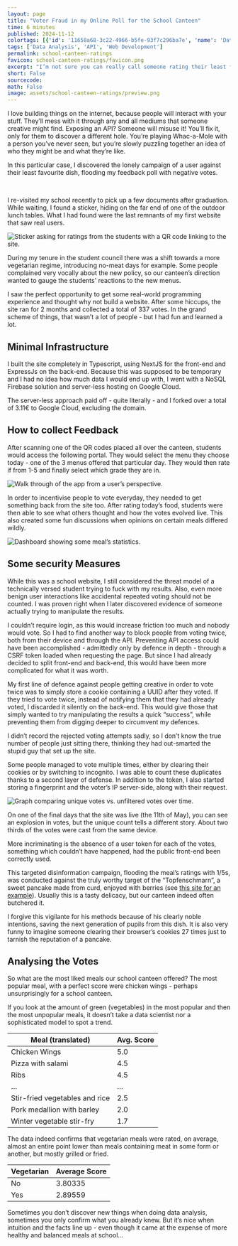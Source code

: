 ```yaml
---
layout: page
title: "Voter Fraud in my Online Poll for the School Canteen"
time: 6 minutes
published: 2024-11-12
colortags: [{'id': '11658a68-3c22-4966-b5fe-93f7c296ba7e', 'name': 'Data Analysis', 'color': 'green'}, {'id': '26e3acab-0124-4773-a185-49dd8760c91c', 'name': 'API', 'color': 'orange'}, {'id': 'b4957fab-6b30-4589-a430-e71f10a30aeb', 'name': 'Web Development', 'color': 'purple'}]
tags: ['Data Analysis', 'API', 'Web Development']
permalink: school-canteen-ratings
favicon: school-canteen-ratings/favicon.png
excerpt: "I’m not sure you can really call someone rating their least favourite dish with 1/5 in an informal poll on my website voter fraud, but I sure felt like a detective uncovering a crime while looking through my logs and analytics. It also makes me look better than saying: “I allowed voting multiple times because of lacking security.”"
short: False
sourcecode: 
math: False
image: assets/school-canteen-ratings/preview.png
---
```


I love building things on the internet, because people will interact with your stuff. They’ll mess with it through any and all mediums that someone creative might find. Exposing an API? Someone will misuse it! You’ll fix it, only for them to discover a different hole. You’re playing Whac-a-Mole with a person you’ve never seen, but you’re slowly puzzling together an idea of who they might be and what they’re like.

In this particular case, I discovered the lonely campaign of a user against their least favourite dish, flooding my feedback poll with negative votes.

<br/>

I re-visited my school recently to pick up a few documents after graduation. While waiting, I found a sticker, hiding on the far end of one of the outdoor lunch tables. What I had found were the last remnants of my first website that saw real users.

![Sticker asking for ratings from the students with a QR code linking to the site.](/assets/school-canteen-ratings/7fe95e07ca0d296ab6621de4fbe027b8.webp)

During my tenure in the student council there was a shift towards a more vegetarian regime, introducing no-meat days for example. Some people complained very vocally about the new policy, so our canteen’s direction wanted to gauge the students' reactions to the new menus.

I saw the perfect opportunity to get some real-world programming experience and thought why not build a website. After some hiccups, the site ran for 2 months and collected a total of 337 votes. In the grand scheme of things, that wasn’t a lot of people - but I had fun and learned a lot.

## Minimal Infrastructure

I built the site completely in Typescript, using NextJS for the front-end and ExpressJs on the back-end. Because this was supposed to be temporary and I had no idea how much data I would end up with, I went with a NoSQL Firebase solution and server-less hosting on Google Cloud. 

The server-less approach paid off - quite literally - and I forked over a total of 3.11€ to Google Cloud, excluding the domain.

## How to collect Feedback

After scanning one of the QR codes placed all over the canteen, students would access the following portal. They would select the menu they choose today - one of the 3 menus offered that particular day. They would then rate if from 1-5 and finally select which grade they are in.

![Walk through of the app from a user’s perspective.](/assets/school-canteen-ratings/a5d8f896a012abb25c92c8fbd8ceab86.webp)

In order to incentivise people to vote everyday, they needed to get something back from the site too. After rating today’s food, students were then able to see what others thought and how the votes evolved live. This also created some fun discussions when opinions on certain meals differed wildly.

![Dashboard showing some meal’s statistics.](/assets/school-canteen-ratings/e93df8d9b6adde83f81525027a7ad91b.webp)

## Some security Measures

While this was a school website, I still considered the threat model of a technically versed student trying to fuck with my results. Also, even more benign user interactions like accidental repeated voting should not be counted. I was proven right when I later discovered evidence of someone actually trying to manipulate the results.

I couldn’t require login, as this would increase friction too much and nobody would vote. So I had to find another way to block people from voting twice, both from their device and through the API. Preventing API access could have been accomplished - admittedly only by defence in depth - through a CSRF token loaded when requesting the page. But since I had already decided to split front-end and back-end, this would have been more complicated for what it was worth.

My first line of defence against people getting creative in order to vote twice was to simply store a cookie containing a UUID after they voted. If they tried to vote twice,  instead of notifying them that they had already voted, I discarded it silently on the back-end. This would give those that simply wanted to try manipulating the results a quick “success”, while preventing them from digging deeper to circumvent my defences.

I didn’t record the rejected voting attempts sadly, so I don’t know the true number of people just sitting there, thinking they had out-smarted the stupid guy that set up the site.

Some people managed to vote multiple times, either by clearing their cookies or by switching to incognito. I was able to count these duplicates thanks to a second layer of defense. In addition to the token, I also started storing a fingerprint and the voter’s IP server-side, along with their request.

![Graph comparing unique votes vs. unfiltered votes over time.](/assets/school-canteen-ratings/551da1abb8b2f5ee05c1cc8675abdd8f.webp)

On one of the final days that the site was live (the 11th of May), you can see an explosion in votes, but the unique count tells a different story. About two thirds of the votes were cast from the same device. 

More incriminating is the absence of a user token for each of the votes, something which couldn’t have happened, had the public front-end been correctly used.

This targeted disinformation campaign, flooding the meal’s ratings with 1/5s, was conducted against the truly worthy target of the “Topfenschmarn”, a sweet pancake made from curd, enjoyed with berries (see [this site for an example](https://www.milch.com/de/rezepte/topfenschmarrn-mit-zwetschkenroester-88/)). Usually this is a tasty delicacy, but our canteen indeed often butchered it.

I forgive this vigilante for his methods because of his clearly noble intentions, saving the next generation of pupils from this dish. It is also very funny to imagine someone clearing their browser’s cookies 27 times just to tarnish the reputation of a pancake.

## Analysing the Votes

So what are the most liked meals our school canteen offered? The most popular meal, with a perfect score were chicken wings - perhaps unsurprisingly for a school canteen.

If you look at the amount of green (vegetables) in the most popular and then the most unpopular meals, it doesn’t take a data scientist nor a sophisticated model to spot a trend.

 | Meal (translated) | Avg. Score | 
 | ---- | ---- | 
 | Chicken Wings | 5.0 | 
 | Pizza with salami | 4.5 | 
 | Ribs | 4.5 | 
 | … | … | 
 | Stir-fried vegetables and rice | 2.5 | 
 | Pork medallion with barley | 2.0 | 
 | Winter vegetable stir-fry | 1.7 | 

The data indeed confirms that vegetarian meals were rated, on average, almost an entire point lower than meals containing meat in some form or another, but mostly grilled or fried.

 | Vegetarian | Average Score | 
 | ---- | ---- | 
 | No | 3.80335 | 
 | Yes | 2.89559 | 

Sometimes you don’t discover new things when doing data analysis, sometimes you only confirm what you already knew. But it’s nice when intuition and the facts line up - even though it came at the expense of more healthy and balanced meals at school…

